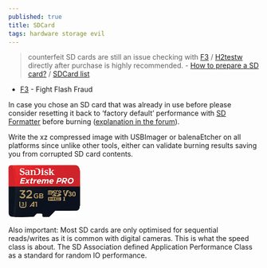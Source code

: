 ```yaml
---
published: true
title: SDCard
tags: hardware storage evil
---
```

>  counterfeit SD cards are still an issue checking with [F3](https://fight-flash-fraud.readthedocs.io/en/stable/) / [H2testw](https://www.heise.de/download/product/h2testw-50539) directly after purchase is highly recommended. - [How to prepare a SD card?](https://docs.armbian.com/User-Guide_Getting-Started/#how-to-prepare-a-sd-card) / [SDCard list](https://github.com/yduf/yduf.github.io/issues/5)

- [F3](https://fight-flash-fraud.readthedocs.io/en/stable/) -  Fight Flash Fraud

In case you chose an SD card that was already in use before please consider resetting it back to ‘factory default’ performance with [SD Formatter](https://www.sdcard.org/downloads/formatter/) before burning ([explanation in the forum](https://forum.armbian.com/topic/3776-the-partition-is-not-resized-to-full-sd-card-size/)). 

Write the xz compressed image with USBImager or balenaEtcher on all platforms since unlike other tools, either can validate burning results saving you from corrupted SD card contents.

[![A1 and A2 cards from sandisk](https://raw.githubusercontent.com/armbian/documentation/master/docs/images/sandisk-extremepro-a1.png)](https://docs.armbian.com/User-Guide_Getting-Started/#how-to-prepare-a-sd-card)

Also important: Most SD cards are only optimised for sequential reads/writes as it is common with digital cameras. This is what the speed class is about. The SD Association defined Application Performance Class as a standard for random IO performance.
